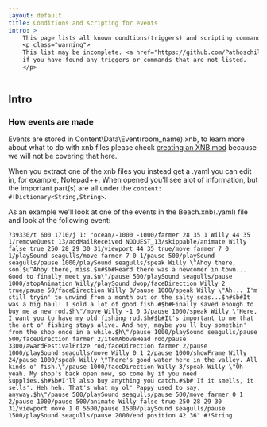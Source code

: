 ```yaml
---
layout: default
title: Conditions and scripting for events
intro: >
    This page lists all known condtions(triggers) and scripting commandsds currently known.
    <p class="warning">
    This list may be incomplete. <a href="https://github.com/Pathoschild/canimod.github.io#ways-to-contribute">Feel free to add more</a>
    if you have found any triggers or commands that are not listed.
    </p>
---
```


## Intro

### How events are made
Events are stored in Content\Data\Event\(room_name).xnb, to learn more about what to do with xnb files please check [creating an XNB mod](creating-an-xnb-mod) because we will not be covering that here.

When you extract one of the xnb files you instead get a .yaml you can edit in, for example, Notepad++.
When opened you'll see alot of information, but the important part(s) are all under the ```content:  #!Dictionary<String,String>```.

As an example we'll look at one of the events in the Beach.xnb(.yaml) file and look at the following event:
```
739330/t 600 1710/j 1: "ocean/-1000 -1000/farmer 28 35 1 Willy 44 35 1/removeQuest 13/addMailReceived NOQUEST_13/skippable/animate Willy false true 250 28 29 30 31/viewport 44 35 true/move farmer 7 0 1/playSound seagulls/move farmer 7 0 1/pause 500/playSound seagulls/pause 1000/playSound seagulls/speak Willy \"Ahoy there, son.$u^Ahoy there, miss.$u#$b#Heard there was a newcomer in town... Good to finally meet ya.$u\"/pause 500/playSound seagulls/pause 1000/stopAnimation Willy/playSound dwop/faceDirection Willy 2 true/pause 50/faceDirection Willy 3/pause 1000/speak Willy \"Ah... I'm still tryin' to unwind from a month out on the salty seas...$h#$b#It was a big haul! I sold a lot of good fish.#$b#Finally saved enough to buy me a new rod.$h\"/move Willy -1 0 3/pause 1000/speak Willy \"Here, I want you to have my old fishing rod.$h#$b#It's important to me that the art o' fishing stays alive. And hey, maybe you'll buy somethin' from the shop once in a while.$h\"/pause 1000/playSound seagulls/pause 500/faceDirection farmer 2/itemAboveHead rod/pause 3300/awardFestivalPrize rod/faceDirection farmer 2/pause 1000/playSound seagulls/move Willy 0 1 2/pause 1000/showFrame Willy 24/pause 1000/speak Willy \"There's good water here in the valley. All kinds o' fish.\"/pause 1000/faceDirection Willy 3/speak Willy \"Oh yeah. My shop's back open now, so come by if you need supplies.$h#$b#I'll also buy anything you catch.#$b#'If it smells, it sells'. Heh heh. That's what my ol' Pappy used to say, anyway.$h\"/pause 500/playSound seagulls/pause 500/move farmer 0 1 2/pause 1000/pause 500/animate Willy false true 250 28 29 30 31/viewport move 1 0 5500/pause 1500/playSound seagulls/pause 1500/playSound seagulls/pause 2000/end position 42 36" #!String
```

